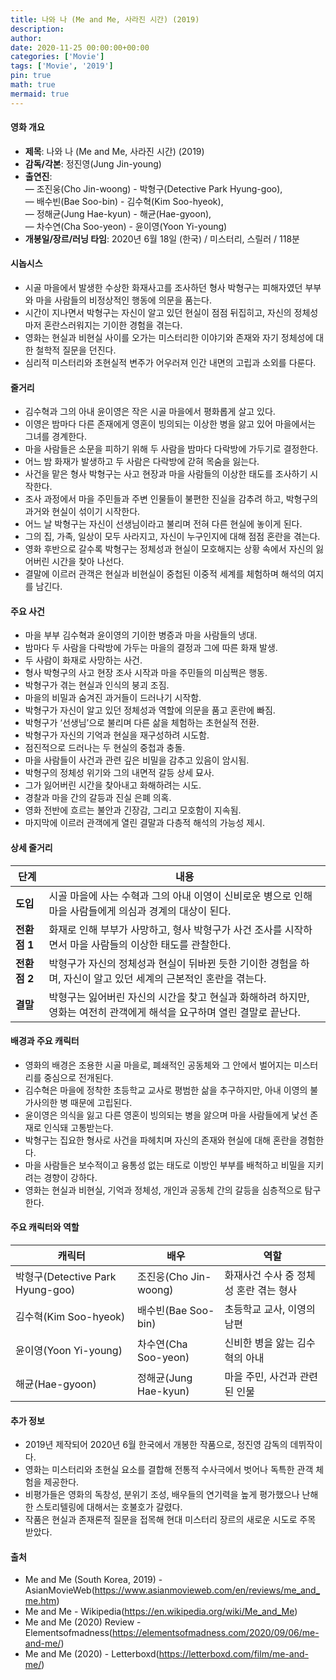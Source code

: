 ```yaml
---
title: 나와 나 (Me and Me, 사라진 시간) (2019)
description: 
author: 
date: 2020-11-25 00:00:00+00:00
categories: ['Movie']
tags: ['Movie', '2019']
pin: true
math: true
mermaid: true
---
```

#### 영화 개요

- **제목**: 나와 나 (Me and Me, 사라진 시간) (2019)  
- **감독/각본**: 정진영(Jung Jin-young)  
- **출연진**:  
  — 조진웅(Cho Jin-woong) - 박형구(Detective Park Hyung-goo),  
  — 배수빈(Bae Soo-bin) - 김수혁(Kim Soo-hyeok),  
  — 정해균(Jung Hae-kyun) - 해균(Hae-gyoon),  
  — 차수연(Cha Soo-yeon) - 윤이영(Yoon Yi-young)  
- **개봉일/장르/러닝 타임**: 2020년 6월 18일 (한국) / 미스터리, 스릴러 / 118분  

#### 시놉시스

- 시골 마을에서 발생한 수상한 화재사고를 조사하던 형사 박형구는 피해자였던 부부와 마을 사람들의 비정상적인 행동에 의문을 품는다.  
- 시간이 지나면서 박형구는 자신이 알고 있던 현실이 점점 뒤집히고, 자신의 정체성마저 혼란스러워지는 기이한 경험을 겪는다.  
- 영화는 현실과 비현실 사이를 오가는 미스터리한 이야기와 존재와 자기 정체성에 대한 철학적 질문을 던진다.  
- 심리적 미스터리와 초현실적 변주가 어우러져 인간 내면의 고립과 소외를 다룬다.  

#### 줄거리

- 김수혁과 그의 아내 윤이영은 작은 시골 마을에서 평화롭게 살고 있다.  
- 이영은 밤마다 다른 존재에게 영혼이 빙의되는 이상한 병을 앓고 있어 마을에서는 그녀를 경계한다.  
- 마을 사람들은 소문을 피하기 위해 두 사람을 밤마다 다락방에 가두기로 결정한다.  
- 어느 밤 화재가 발생하고 두 사람은 다락방에 갇혀 목숨을 잃는다.  
- 사건을 맡은 형사 박형구는 사고 현장과 마을 사람들의 이상한 태도를 조사하기 시작한다.  
- 조사 과정에서 마을 주민들과 주변 인물들이 불편한 진실을 감추려 하고, 박형구의 과거와 현실이 섞이기 시작한다.  
- 어느 날 박형구는 자신이 선생님이라고 불리며 전혀 다른 현실에 놓이게 된다.  
- 그의 집, 가족, 일상이 모두 사라지고, 자신이 누구인지에 대해 점점 혼란을 겪는다.  
- 영화 후반으로 갈수록 박형구는 정체성과 현실이 모호해지는 상황 속에서 자신의 잃어버린 시간을 찾아 나선다.  
- 결말에 이르러 관객은 현실과 비현실이 중첩된 이중적 세계를 체험하며 해석의 여지를 남긴다.  

#### 주요 사건

- 마을 부부 김수혁과 윤이영의 기이한 병증과 마을 사람들의 냉대.  
- 밤마다 두 사람을 다락방에 가두는 마을의 결정과 그에 따른 화재 발생.  
- 두 사람이 화재로 사망하는 사건.  
- 형사 박형구의 사고 현장 조사 시작과 마을 주민들의 미심쩍은 행동.  
- 박형구가 겪는 현실과 인식의 붕괴 조짐.  
- 마을의 비밀과 숨겨진 과거들이 드러나기 시작함.  
- 박형구가 자신이 알고 있던 정체성과 역할에 의문을 품고 혼란에 빠짐.  
- 박형구가 ‘선생님’으로 불리며 다른 삶을 체험하는 초현실적 전환.  
- 박형구가 자신의 기억과 현실을 재구성하려 시도함.  
- 점진적으로 드러나는 두 현실의 중첩과 충돌.  
- 마을 사람들이 사건과 관련 깊은 비밀을 감추고 있음이 암시됨.  
- 박형구의 정체성 위기와 그의 내면적 갈등 상세 묘사.  
- 그가 잃어버린 시간을 찾아내고 화해하려는 시도.  
- 경찰과 마을 간의 갈등과 진실 은폐 의혹.  
- 영화 전반에 흐르는 불안과 긴장감, 그리고 모호함이 지속됨.  
- 마지막에 이르러 관객에게 열린 결말과 다층적 해석의 가능성 제시.  

#### 상세 줄거리

| **단계**  | **내용**                                                                                              |
|-----------|-----------------------------------------------------------------------------------------------------|
| **도입** | 시골 마을에 사는 수혁과 그의 아내 이영이 신비로운 병으로 인해 마을 사람들에게 의심과 경계의 대상이 된다.            |
| **전환점 1** | 화재로 인해 부부가 사망하고, 형사 박형구가 사건 조사를 시작하면서 마을 사람들의 이상한 태도를 관찰한다.           |
| **전환점 2** | 박형구가 자신의 정체성과 현실이 뒤바뀐 듯한 기이한 경험을 하며, 자신이 알고 있던 세계의 근본적인 혼란을 겪는다.     |
| **결말** | 박형구는 잃어버린 자신의 시간을 찾고 현실과 화해하려 하지만, 영화는 여전히 관객에게 해석을 요구하며 열린 결말로 끝난다. |

#### 배경과 주요 캐릭터

- 영화의 배경은 조용한 시골 마을로, 폐쇄적인 공동체와 그 안에서 벌어지는 미스터리를 중심으로 전개된다.  
- 김수혁은 마을에 정착한 초등학교 교사로 평범한 삶을 추구하지만, 아내 이영의 불가사의한 병 때문에 고립된다.  
- 윤이영은 의식을 잃고 다른 영혼이 빙의되는 병을 앓으며 마을 사람들에게 낯선 존재로 인식돼 고통받는다.  
- 박형구는 집요한 형사로 사건을 파헤치며 자신의 존재와 현실에 대해 혼란을 경험한다.  
- 마을 사람들은 보수적이고 융통성 없는 태도로 이방인 부부를 배척하고 비밀을 지키려는 경향이 강하다.  
- 영화는 현실과 비현실, 기억과 정체성, 개인과 공동체 간의 갈등을 심층적으로 탐구한다.  

#### 주요 캐릭터와 역할

| **캐릭터** | **배우**         | **역할**                        |
|------------|------------------|--------------------------------|
| 박형구(Detective Park Hyung-goo) | 조진웅(Cho Jin-woong)    | 화재사건 수사 중 정체성 혼란 겪는 형사  |
| 김수혁(Kim Soo-hyeok)             | 배수빈(Bae Soo-bin)       | 초등학교 교사, 이영의 남편             |
| 윤이영(Yoon Yi-young)             | 차수연(Cha Soo-yeon)      | 신비한 병을 앓는 김수혁의 아내          |
| 해균(Hae-gyoon)                  | 정해균(Jung Hae-kyun)    | 마을 주민, 사건과 관련된 인물           |

#### 추가 정보

- 2019년 제작되어 2020년 6월 한국에서 개봉한 작품으로, 정진영 감독의 데뷔작이다.  
- 영화는 미스터리와 초현실 요소를 결합해 전통적 수사극에서 벗어나 독특한 관객 체험을 제공한다.  
- 비평가들은 영화의 독창성, 분위기 조성, 배우들의 연기력을 높게 평가했으나 난해한 스토리텔링에 대해서는 호불호가 갈렸다.  
- 작품은 현실과 존재론적 질문을 접목해 현대 미스터리 장르의 새로운 시도로 주목 받았다.  

#### 출처

- Me and Me (South Korea, 2019) - AsianMovieWeb(https://www.asianmovieweb.com/en/reviews/me_and_me.htm)  
- Me and Me - Wikipedia(https://en.wikipedia.org/wiki/Me_and_Me)  
- Me and Me (2020) Review - Elementsofmadness(https://elementsofmadness.com/2020/09/06/me-and-me/)  
- Me and Me (2020) - Letterboxd(https://letterboxd.com/film/me-and-me/)
